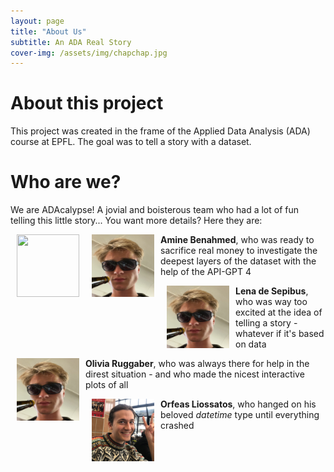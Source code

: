 ```yaml
---
layout: page
title: "About Us"
subtitle: An ADA Real Story
cover-img: /assets/img/chapchap.jpg
---
```


# About this project
This project was created in the frame of the Applied Data Analysis (ADA) course at EPFL. The goal was to tell a story with a dataset. 

# Who are we?
We are ADAcalypse! A jovial and boisterous team who had a lot of fun telling this little story... You want more details? Here they are:

<img src="/assets/img/chaplin_industry.gif" align="left" width="100" height="100" hspace="10"/> 

<img src="/assets/img/oscar_ada3.png" align="left" width="100" height="100" hspace="10"/>   **Amine Benahmed**, who was ready to sacrifice real money to investigate the deepest layers of the dataset with the help of the API-GPT 4

<img src="/assets/img/oscar_ada3.png" align="left" width="100" height="100" hspace="10"/>  **Lena de Sepibus**, who was way too excited at the idea of telling a story - whatever if it's based on data

<img src="/assets/img/oscar_ada3.png" align="left" width="100" height="100" hspace="10"/>  **Olivia Ruggaber**, who was always there for help in the direst situation - and who made the nicest interactive plots of all

<img src="/assets/img/orfeas_ada.jpeg" align="left" width="100" height="100" hspace="10"/>   **Orfeas Liossatos**, who hanged on his beloved _datetime_ type until everything crashed


